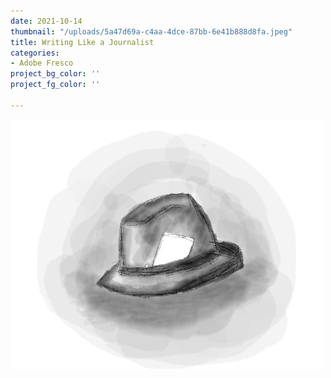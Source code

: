 ```yaml
---
date: 2021-10-14
thumbnail: "/uploads/5a47d69a-c4aa-4dce-87bb-6e41b888d8fa.jpeg"
title: Writing Like a Journalist
categories:
- Adobe Fresco
project_bg_color: ''
project_fg_color: ''

---
```

![](/uploads/5a47d69a-c4aa-4dce-87bb-6e41b888d8fa.jpeg)